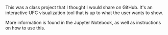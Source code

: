 This was a class project that I thought I would share on GitHub. It's an interactive UFC visualization tool that is up to what the user wants to show.

More information is found in the Jupyter Notebook, as well as instructions on how to use this. 
